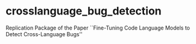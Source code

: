 # crosslanguage_bug_detection
Replication Package of the Paper ``Fine-Tuning Code Language Models to Detect Cross-Language Bugs''


